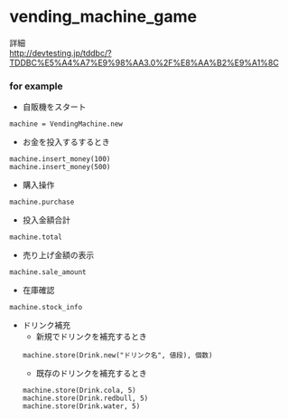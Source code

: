 # vending_machine_game
詳細  
http://devtesting.jp/tddbc/?TDDBC%E5%A4%A7%E9%98%AA3.0%2F%E8%AA%B2%E9%A1%8C
### for example
- 自販機をスタート
```
machine = VendingMachine.new
```

- お金を投入するするとき
```
machine.insert_money(100)
machine.insert_money(500)
```

- 購入操作
```
machine.purchase
```

- 投入金額合計
```
machine.total
```

- 売り上げ金額の表示
```
machine.sale_amount
```

- 在庫確認
```
machine.stock_info
```

- ドリンク補充
  - 新規でドリンクを補充するとき
  ```
  machine.store(Drink.new("ドリンク名", 値段), 個数)
  ```
  - 既存のドリンクを補充するとき
  ```
  machine.store(Drink.cola, 5)
  machine.store(Drink.redbull, 5)
  machine.store(Drink.water, 5)
  ```
